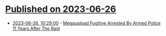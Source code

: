 # [Published on 2023-06-26](index.md)

* [2023-06-26, 10:29:00](https://soylentnews.org/article.pl?sid=23/06/25/1910204&from=rss) - [Megaupload Fugitive Arrested By Armed Police 11 Years After The Raid](https://soylentnews.org/article.pl?sid=23/06/25/1910204&from=rss)
